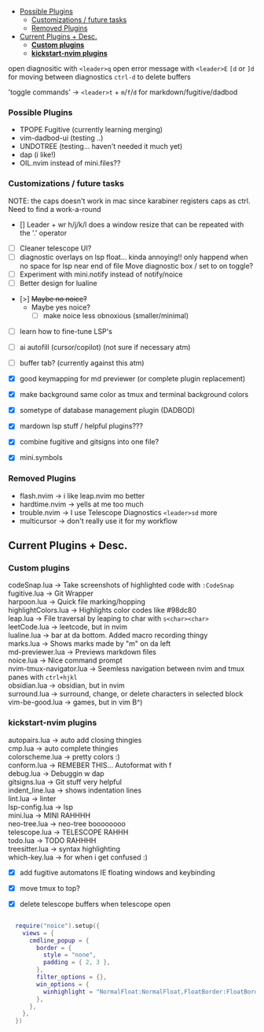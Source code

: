 <!-- mtoc-start -->

* [Possible Plugins](#possible-plugins)
  * [Customizations / future tasks ](#customizations--future-tasks-)
  * [Removed Plugins ](#removed-plugins-)
* [Current Plugins + Desc.](#current-plugins--desc)
  * [**Custom plugins**](#custom-plugins)
  * [**kickstart-nvim plugins**  ](#kickstart-nvim-plugins--)

<!-- mtoc-end -->

open diagnositic with `<leader>q`
open error message with `<leader>E`
`[d` or `]d` for moving between diagnostics
`ctrl-d` to delete buffers

'toggle commands' -> `<leader>t` + `m`/`f`/`d` for markdown/fugitive/dadbod

###  Possible Plugins
- TPOPE Fugitive (currently learning merging)
- vim-dadbod-ui  (testing ..)
- UNDOTREE       (testing... haven't needed it much yet)
- dap            (i like!)
- OIL.nvim instead of mini.files??


###  Customizations / future tasks 
NOTE: the caps doesn't work in mac since karabiner registers caps as ctrl. Need to find a work-a-round

- [] Leader + wr h/j/k/l does a window resize that can be repeated with the '.' operator
- [ ] Cleaner telescope UI?
- [ ] diagnostic overlays on lsp float... kinda annoying!!
    only happend when no space for lsp near end of file
    Move diagnostic box / set to on toggle?
- [ ] Experiment with mini.notify instead of notify/noice
- [ ] Better design for lualine
- [>] ~~Maybe no noice?~~
    - Maybe yes noice?
        -[ ] make noice less obnoxious (smaller/minimal)
- [ ] learn how to fine-tune LSP's
- [ ] ai autofill (cursor/copilot) (not sure if necessary atm) 
- [ ] buffer tab? (currently against this atm)

- [x] good keymapping for md previewer (or complete plugin replacement)
- [x] make background same color as tmux and terminal background colors
- [x] sometype of database management plugin (DADBOD)
- [x] mardown lsp stuff / helpful plugins???
- [x] combine fugitive and gitsigns into one file?
- [x] mini.symbols

###  Removed Plugins 
- flash.nvim    -> i like leap.nvim mo better
- hardtime.nvim -> yells at me too much
- trouble.nvim  -> I use Telescope Diagnostics `<leader>sd` more
- multicursor   -> don't really use it for my workflow

## Current Plugins + Desc.
### **Custom plugins**
codeSnap.lua             -> Take screenshots of highlighted code with `:CodeSnap`  
fugitive.lua             -> Git Wrapper  
harpoon.lua              -> Quick file marking/hopping  
highlightColors.lua      -> Highlights color codes like #98dc80  
leap.lua                 -> File traversal by leaping to char with `s<char><char>`  
leetCode.lua             -> leetcode, but in nvim  
lualine.lua              -> bar at da bottom. Added macro recording thingy  
marks.lua                -> Shows marks made by "m<char>" on da left  
md-previewer.lua         -> Previews markdown files  
noice.lua                -> Nice command prompt  
nvim-tmux-navigator.lua  -> Seemless navigation between nvim and tmux panes with `ctrl+hjkl`  
obsidian.lua             -> obsidian, but in nvim  
surround.lua             -> surround, change, or delete characters in selected block  
vim-be-good.lua          -> games, but in vim B^)  

### **kickstart-nvim plugins**  
autopairs.lua            -> auto add closing thingies  
cmp.lua                  -> auto complete thingies  
colorscheme.lua          -> pretty colors :)  
conform.lua              -> REMEBER THIS... Autoformat with <leader>f  
debug.lua                -> Debuggin w dap  
gitsigns.lua             -> Git stuff very helpful  
indent_line.lua          -> shows indentation lines  
lint.lua                 -> linter  
lsp-config.lua           -> lsp  
mini.lua                 -> MINI RAHHHH  
neo-tree.lua             -> neo-tree boooooooo  
telescope.lua            -> TELESCOPE RAHHH  
todo.lua                 -> TODO RAHHHH  
treesitter.lua           -> syntax highlighting  
which-key.lua            -> for when i get confused :)  
- [x] add fugitive automatons IE floating windows and keybinding
- [x] move tmux to top?
- [x] delete telescope buffers when telescope open


```lua

  require("noice").setup({
    views = {
      cmdline_popup = {
        border = {
          style = "none",
          padding = { 2, 3 },
        },
        filter_options = {},
        win_options = {
          winhighlight = "NormalFloat:NormalFloat,FloatBorder:FloatBorder",
        },
      },
    },
  })

```
